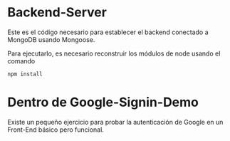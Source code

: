 # Backend-Server

Este es el código necesario para establecer el backend
conectado a MongoDB usando Mongoose.

Para ejecutarlo, es necesario reconstruir los módulos 
de node usando el comando

```
npm install
```

# Dentro de Google-Signin-Demo

Existe un pequeño ejercicio para probar la
autenticación de Google en un Front-End básico pero
funcional. 
